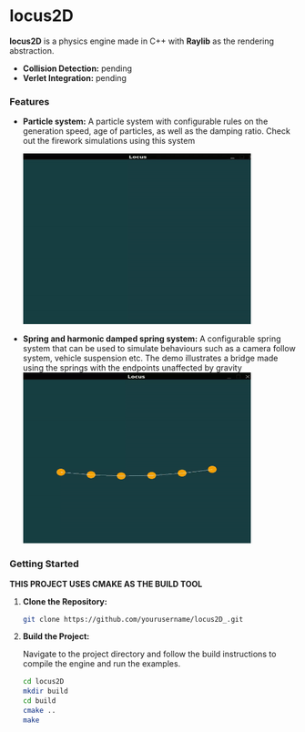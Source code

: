 # locus2D
**locus2D** is a  physics engine made in C++ with **Raylib** as the rendering abstraction.


- **Collision Detection:** pending
- **Verlet Integration:** pending


### Features
- **Particle system:** A particle system with configurable rules on the generation speed, age of particles, as well as the damping ratio. Check out the firework simulations using this system

  <img src="./demo_videos/fireworks.gif" alt="Fireworks Demo" width="400" height="300">
- **Spring and harmonic damped spring system:** A configurable spring system that can be used to simulate behaviours such as a camera follow system, vehicle suspension etc. The demo illustrates a bridge made using the springs with the endpoints unaffected by gravity
  <img src="./demo_videos/spring_bridge.gif" alt="Fireworks Demo" width="400" height="300">

### Getting Started
**THIS PROJECT USES CMAKE AS THE BUILD TOOL**
1. **Clone the Repository:**

    ```bash
    git clone https://github.com/yourusername/locus2D_.git
    ```

2. **Build the Project:**

    Navigate to the project directory and follow the build instructions to compile the engine and run the examples.

    ```bash
    cd locus2D
    mkdir build
    cd build
    cmake ..
    make
    ```

